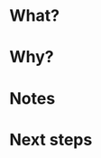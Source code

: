 <!--
  Is this related to a ticket in Jira? If so, add Smart Commit commands to the
  PR title to be automatically included in the merge commit if the PR is merged.

  For example:

  MT3-221 #ready-for-test #comment Create a pull request template

  https://confluence.atlassian.com/fisheye/using-smart-commits-960155400.html
  -->

# What?

<!--
  What new features or changes does this pull request contain?

  Include before and after screenshots, if appropriate.
  -->

# Why?

<!--
  What motivates these changes?

  Include any user stories driving this feature, if appropriate.
  -->

# Notes

<!--
  Is there anything about the implementation worth calling out to reviewers?
  -->

# Next steps

<!--
  Is there any follow up work that needs to be done?

  Consider using a checklist, for example:

  - [ ] do something
  - [ ] do something else
  -->
  
